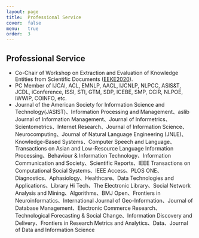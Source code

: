 ```yaml
---
layout: page
title:  Professional Service
cover:  false
menu:   true
order:  3
---
```

## Professional Service
* Co-Chair of  Workshop on Extraction and Evaluation of Knowledge Entities from Scientific Documents ([EEKE2020](https://eeke2020.github.io/)).
* PC Member of IJCAI, ACL, EMNLP, AACL, IJCNLP, NLPCC, ASIS&T, JCDL, iConference, ISSI, STI, GTM, SDP, ICEBE, SMP, CCIR, NLPOE, IWWIP, COINFO, etc.
* Journal of the American Society for Information Science and Technology(JASIST)、Information Processing and Management、aslib Journal of Information Management、Journal of Informetrics、Scientometrics、Internet Research、Journal of Information Science、Neurocomputing、Journal of Natural Language Engineering (JNLE)、Knowledge-Based Systems、Computer Speech and Language、Transactions on Asian and Low-Resource Language Information Processing、Behaviour & Information Technology、Information Communication and Society、Scientific Reports、IEEE Transactions on Computational Social Systems、IEEE Access、PLOS ONE、Diagnostics、Aphasiology、Healthcare、Data Technologies and Applications、Library Hi Tech、The Electronic Library、Social Network Analysis and Mining、Algorithms、BMJ Open、Frontiers in Neuroinformatics、International Journal of Geo-Information、Journal of Database Management、Electronic Commerce Research、Technological Forecasting & Social Change、Information Discovery and Delivery、Frontiers in Research Metrics and Analytics、Data、Journal of Data and Information Science
